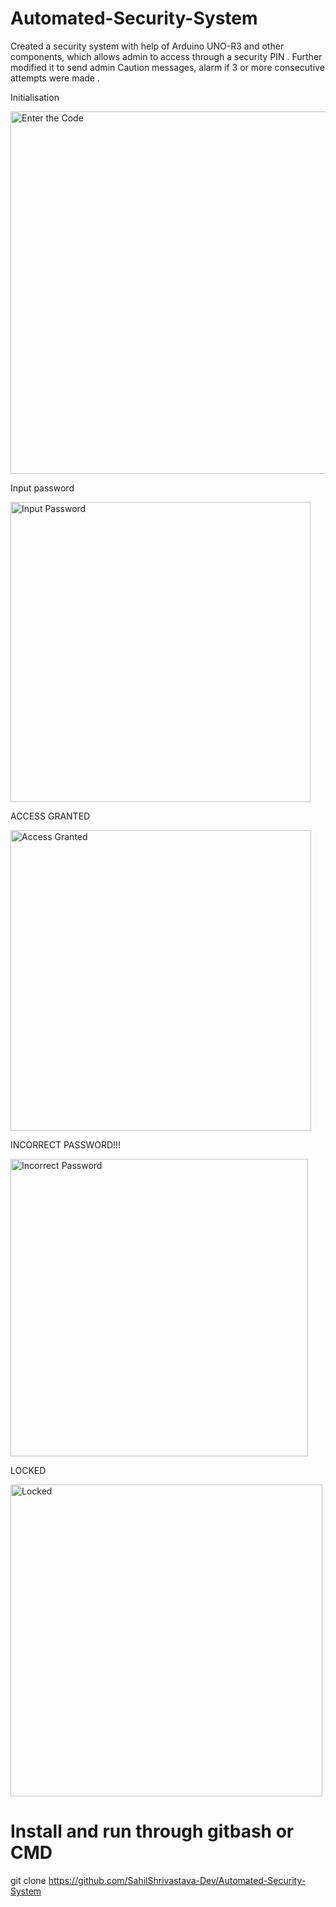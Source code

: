 # Automated-Security-System
Created a security system with help of Arduino UNO-R3 and
other components, which allows admin to access through a
security PIN . Further modified it to send admin Caution messages, alarm if 3
or more consecutive attempts were made .

Initialisation

<img width="580" alt="Enter the Code" src="https://user-images.githubusercontent.com/79034600/134806883-83409817-bbdc-4538-a888-777881cc5f0f.png">

Input password

<img width="480" alt="Input Password" src="https://user-images.githubusercontent.com/79034600/134806890-c97a3d34-aec8-46d3-8396-ffbb4c61f6bd.png">

ACCESS GRANTED

<img width="481" alt="Access Granted" src="https://user-images.githubusercontent.com/79034600/134806866-8c81139d-3dc8-43d8-940a-ce16d013c47f.png">

INCORRECT PASSWORD!!!

<img width="476" alt="Incorrect Password" src="https://user-images.githubusercontent.com/79034600/134806889-388aedc4-13fc-429e-ad8c-c4fecb606922.png">

LOCKED

<img width="499" alt="Locked" src="https://user-images.githubusercontent.com/79034600/134806891-f2906023-2091-4279-8370-4b82d5475809.png">

# Install and run through gitbash or CMD
git clone https://github.com/SahilShrivastava-Dev/Automated-Security-System

